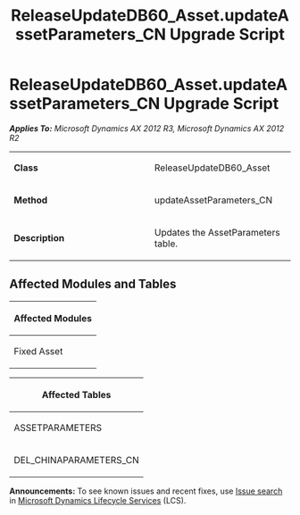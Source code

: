 ﻿---
title: ReleaseUpdateDB60_Asset.updateAssetParameters_CN Upgrade Script
TOCTitle: ReleaseUpdateDB60_Asset.updateAssetParameters_CN Upgrade Script
ms:assetid: e17123b8-5248-8b15-cc2c-4c701535982b
ms:mtpsurl: https://msdn.microsoft.com/en-us/library/JJ737296(v=AX.60)
ms:contentKeyID: 49711738
ms.date: 05/18/2015
mtps_version: v=AX.60
---

# ReleaseUpdateDB60\_Asset.updateAssetParameters\_CN Upgrade Script 


_**Applies To:** Microsoft Dynamics AX 2012 R3, Microsoft Dynamics AX 2012 R2_

<table>
<colgroup>
<col style="width: 50%" />
<col style="width: 50%" />
</colgroup>
<tbody>
<tr class="odd">
<td><p><strong>Class</strong></p></td>
<td><p>ReleaseUpdateDB60_Asset</p></td>
</tr>
<tr class="even">
<td><p><strong>Method</strong></p></td>
<td><p>updateAssetParameters_CN</p></td>
</tr>
<tr class="odd">
<td><p><strong>Description</strong></p></td>
<td><p>Updates the AssetParameters table.</p></td>
</tr>
</tbody>
</table>


## Affected Modules and Tables

<table>
<colgroup>
<col style="width: 100%" />
</colgroup>
<thead>
<tr class="header">
<th><p>Affected Modules</p></th>
</tr>
</thead>
<tbody>
<tr class="odd">
<td><p>Fixed Asset</p></td>
</tr>
</tbody>
</table>


<table>
<colgroup>
<col style="width: 100%" />
</colgroup>
<thead>
<tr class="header">
<th><p>Affected Tables</p></th>
</tr>
</thead>
<tbody>
<tr class="odd">
<td><p>ASSETPARAMETERS</p></td>
</tr>
<tr class="even">
<td><p>DEL_CHINAPARAMETERS_CN</p></td>
</tr>
</tbody>
</table>

  
**Announcements:** To see known issues and recent fixes, use [Issue search](http://go.microsoft.com/fwlink/?linkid=389258) in [Microsoft Dynamics Lifecycle Services](http://go.microsoft.com/fwlink/?linkid=306505) (LCS).

